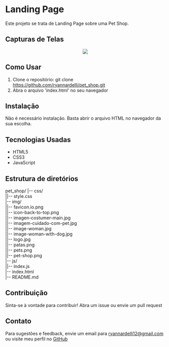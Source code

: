 # Landing Page
Este projeto se trata de Landing Page sobre uma Pet Shop.

## Capturas de Telas

<p align="center">
  <img src="https://github.com/ryannardelli/pet_shop/assets/124520379/90930166-66b5-42fd-bb6c-0f94a5d979f6">
</p>

## Como Usar

1. Clone o repositório: git clone https://github.com/ryannardelli/pet_shop.git
2. Abra o arquivo 'index.html' no seu navegador

## Instalação

Não é necessário instalação. Basta abrir o arquivo HTML no navegador da sua escolha.

## Tecnologias Usadas

- HTML5
- CSS3
- JavaScript

## Estrutura de diretórios

pet_shop/
|-- css/ <br>
||-- style.css <br>
|-- img/ <br>
||-- favicon.io.png <br>
||-- icon-back-to-top.png <br>
||-- imagen-costumer-main.jpg <br>
||-- imagem-cuidado-com-pet.jpg <br>
||-- image-woman.jpg <br>
||-- image-woman-with-dog.jpg <br>
||-- logo.jpg <br>
||-- patas.png <br>
||-- pets.png <br>
||-- pet-shop.png <br>
|-- js/ <br>
||-- index.js <br>
|-- index.html <br>
|-- README.md <br>

## Contribuição

Sinta-se à vontade para contribuir! Abra um issue ou envie um pull request

## Contato

Para sugestões e feedback, envie um email para [ryannardelli12@gmail.com](mailto:ryannardelli12@gmail.com) ou visite meu perfil no [GitHub](https://github.com/ryannardelli)
